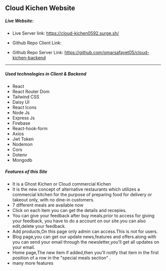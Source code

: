 ## Cloud Kichen Website

##### Live Website:

- Live Server link: https://cloud-kichen0592.surge.sh/

- Github Repo Client Link:

- Github Repo Server Link: https://github.com/omarsafayet05/cloud-kichen-backend

---

##### Used technologies in Client & Backend

- React
- React Router Dom
- Tailwind CSS
- Daisy UI
- React Icons
- Node Js
- Express Js
- Firebase
- React-hook-form
- Axios
- Jwt Token
- Nodemon
- Cors
- Dotenv
- Mongodb

##### Features of this Site

- It is a Ghost Kichen or Cloud commercial Kichen
- It is the new concept of alternative restaurants which utilizes a commercial kitchen for the purpose of preparing food for delivery or takeout only, with no dine-in customers.
- 7 different meals are available now
- Click on each item you can get the details and recepies.
- You can give your feedback after buy meals.prior to access for giving your feedback, you have to do a account on our site.you can also edit,delete your feedback.
- Add products,On this page only admin can access.This is not for users.
- Blog page,you can get our update news,features and offers.along with you can send your email through the newsletter,you'll get all updates on your email.
- Home page,The new item if added,then you'll notify that item in the first position of a row in the "special meals section" .
- many more features
